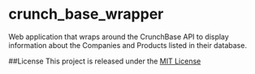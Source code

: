 # crunch_base_wrapper

Web application that wraps around the CrunchBase API to display information about the Companies and Products listed in their database.

##License
This project is released under the [MIT License](https://opensource.org/licenses/MIT)
